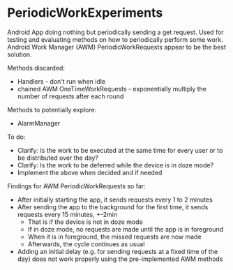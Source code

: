 # PeriodicWorkExperiments

Android App doing nothing but periodically sending a get request.
Used for testing and evaluating methods on how to periodically perform some work.
Android Work Manager (AWM) PeriodicWorkRequests appear to be the best solution.

Methods discarded:
* Handlers - don't run when idle
* chained AWM OneTimeWorkRequests - exponentially multiply the number of requests after each round

Methods to potentially explore:
* AlarmManager

To do:
* Clarify: Is the work to be executed at the same time for every user or to be distributed over the day?
* Clarify: Is the work to be deferred while the device is in doze mode?
* Implement the above when decided and if needed

Findings for AWM PeriodicWorkRequests so far:
* After initially starting the app, it sends requests every 1 to 2 minutes
* After sending the app to the background for the first time, it sends requests every 15 minutes, +-2min
    * That is if the device is not in doze mode
    * If in doze mode, no requests are made until the app is in foreground
    * When it is in foreground, the missed requests are now made
    * Afterwards, the cycle continues as usual
* Adding an initial delay (e.g. for sending requests at a fixed time of the day) does not work properly
    using the pre-implemented AWM methods
